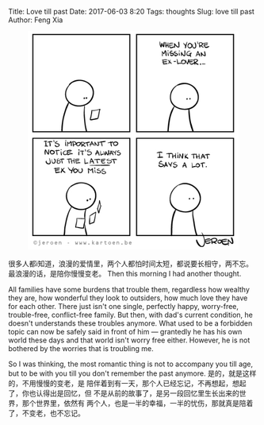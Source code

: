 Title: Love till past
Date: 2017-06-03 8:20
Tags: thoughts
Slug: love till past
Author: Feng Xia

<figure class="col l6 m6 s12">
  <img src="/images/funny/pastlove.jpg"/>
</figure>

很多人都i知道，浪漫的爱情里，两个人都怕时间太短，都说要长相守，两不忘。
最浪漫的话，是陪你慢慢变老。 Then this morning I had another
thought. 

All families have some burdens that trouble them, regardless how
wealthy they are, how wonderful they look to outsiders, how much love
they have for each other. There just
isn't one single, perfectly happy, worry-free, trouble-free,
conflict-free family. But then, with dad's current condition, he
doesn't understands these troubles anymore. What used to be a
forbidden topic can now be safely said in front of him &mdash;
grantedly he has his own world these days and that world isn't worry
free either. However, he is not bothered by the worries that is
troubling me.

So I was thinking, the most romantic thing is not to accompany you
till age, but <span class="myhighlight">to be with you till you don't
remember the past anymore.</span> 是的，就是这样的，不用慢慢的变老，是
陪伴着到有一天，那个人已经忘记，不再想起，想起了，你也认得出是回忆，但
不是从前的故事了，是另一段回忆里生长出来的世界，那个世界里，依然有
两个人，也是一半的幸福，一半的忧伤，那就真是陪着了，不变老，也不忘记。
